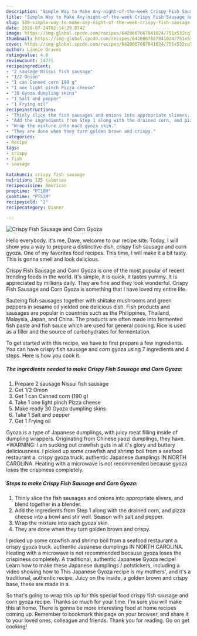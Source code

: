 ```yaml
---
description: "Simple Way to Make Any-night-of-the-week Crispy Fish Sausage and Corn Gyoza"
title: "Simple Way to Make Any-night-of-the-week Crispy Fish Sausage and Corn Gyoza"
slug: 520-simple-way-to-make-any-night-of-the-week-crispy-fish-sausage-and-corn-gyoza
date: 2020-07-24T02:14:29.874Z
image: https://img-global.cpcdn.com/recipes/6420667667841024/751x532cq70/crispy-fish-sausage-and-corn-gyoza-recipe-main-photo.jpg
thumbnail: https://img-global.cpcdn.com/recipes/6420667667841024/751x532cq70/crispy-fish-sausage-and-corn-gyoza-recipe-main-photo.jpg
cover: https://img-global.cpcdn.com/recipes/6420667667841024/751x532cq70/crispy-fish-sausage-and-corn-gyoza-recipe-main-photo.jpg
author: Linnie Graves
ratingvalue: 4.8
reviewcount: 14771
recipeingredient:
- "2 sausage Nissui fish sausage"
- "1/2 Onion"
- "1 can Canned corn 190 g"
- "1 one light pinch Pizza cheese"
- "30 Gyoza dumpling skins"
- "1 Salt and pepper"
- "1 Frying oil"
recipeinstructions:
- "Thinly slice the fish sausages and onions into appropriate slivers, and blend together in a blender."
- "Add the ingredients from Step 1 along with the drained corn, and pizza cheese into a bowl and stir well. Season with salt and pepper."
- "Wrap the mixture into each gyoza skin."
- "They are done when they turn golden brown and crispy."
categories:
- Recipe
tags:
- crispy
- fish
- sausage

katakunci: crispy fish sausage 
nutrition: 125 calories
recipecuisine: American
preptime: "PT18M"
cooktime: "PT53M"
recipeyield: "2"
recipecategory: Dinner

---
```



![Crispy Fish Sausage and Corn Gyoza](https://img-global.cpcdn.com/recipes/6420667667841024/751x532cq70/crispy-fish-sausage-and-corn-gyoza-recipe-main-photo.jpg)

Hello everybody, it's me, Dave, welcome to our recipe site. Today, I will show you a way to prepare a distinctive dish, crispy fish sausage and corn gyoza. One of my favorites food recipes. This time, I will make it a bit tasty. This is gonna smell and look delicious.

Crispy Fish Sausage and Corn Gyoza is one of the most popular of recent trending foods in the world. It's simple, it is quick, it tastes yummy. It is appreciated by millions daily. They are fine and they look wonderful. Crispy Fish Sausage and Corn Gyoza is something that I have loved my entire life.

Sauteing fish sausages together with shiitake mushrooms and green peppers in sesame oil yielded one delicious dish. Fish products and sausages are popular in countries such as the Philippines, Thailand, Malaysia, Japan, and China. The products are often made into fermented fish paste and fish sauce which are used for general cooking. Rice is used as a filler and the source of carbohydrates for fermentation.


To get started with this recipe, we have to first prepare a few ingredients. You can have crispy fish sausage and corn gyoza using 7 ingredients and 4 steps. Here is how you cook it.

<!--inarticleads1-->

##### The ingredients needed to make Crispy Fish Sausage and Corn Gyoza:

1. Prepare 2 sausage Nissui fish sausage
1. Get 1/2 Onion
1. Get 1 can Canned corn (190 g)
1. Take 1 one light pinch Pizza cheese
1. Make ready 30 Gyoza dumpling skins
1. Take 1 Salt and pepper
1. Get 1 Frying oil


Gyoza is a type of Japanese dumplings, with juicy meat filling inside of dumpling wrappers. Originating from Chinese jiaozi dumplings, they have. *WARNING: I am sucking out crawfish guts in all it&#39;s glory and buttery deliciousness. I picked up some crawfish and shrimp boil from a seafood restaurant a. crispy gyoza truck. authentic Japanese dumplings IN NORTH CAROLINA. Heating with a microwave is not recommended because gyoza loses the crispiness completely. 

<!--inarticleads2-->

##### Steps to make Crispy Fish Sausage and Corn Gyoza:

1. Thinly slice the fish sausages and onions into appropriate slivers, and blend together in a blender.
1. Add the ingredients from Step 1 along with the drained corn, and pizza cheese into a bowl and stir well. Season with salt and pepper.
1. Wrap the mixture into each gyoza skin.
1. They are done when they turn golden brown and crispy.


I picked up some crawfish and shrimp boil from a seafood restaurant a. crispy gyoza truck. authentic Japanese dumplings IN NORTH CAROLINA. Heating with a microwave is not recommended because gyoza loses the crispiness completely. A traditional, authentic Japanese Gyoza recipe! Learn how to make these Japanese dumplings / potstickers, including a video showing how to This Japanese Gyoza recipe is my mothers&#39;, and it&#39;s a traditional, authentic recipe. Juicy on the inside, a golden brown and crispy base, these are made in a. 

So that's going to wrap this up for this special food crispy fish sausage and corn gyoza recipe. Thanks so much for your time. I'm sure you will make this at home. There is gonna be more interesting food at home recipes coming up. Remember to bookmark this page on your browser, and share it to your loved ones, colleague and friends. Thank you for reading. Go on get cooking!
